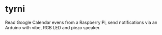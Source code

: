 tyrni
=====

Read Google Calendar evens from a Raspberry Pi, send notifications via an Arduino with vibe, RGB LED and piezo speaker.